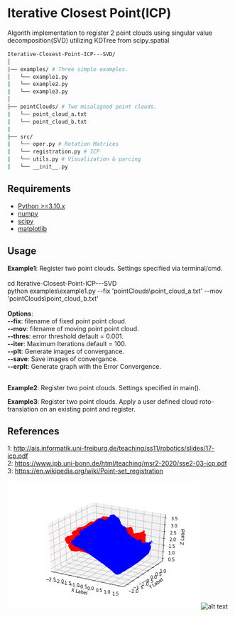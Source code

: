 # Iterative Closest Point(ICP)

Algorith implementation to register 2 point clouds using singular value decomposition(SVD) utilizing KDTree from scipy.spatial
```bash
Iterative-Closest-Point-ICP---SVD/
│
|── examples/ # Three simple examples.
│   └── example1.py
|   └── example2.py
|   └── example3.py
│
├── pointClouds/ # Two misaligned point clouds.
|   └── point_cloud_a.txt
|   └── point_cloud_b.txt
|
├── src/ 
|   └── oper.py # Rotation Matrices
|   └── registration.py # ICP
|   └── utils.py # Visualization & parcing
|   └── __init__.py
```
## Requirements
- [Python >=3.10.x](https://www.python.org/)
- [numpy](https://numpy.org/)
- [scipy](https://scipy.org/)
- [matplotlib](https://matplotlib.org/)

## Usage
**Example1**: Register two point clouds. Settings specified via terminal/cmd.<br><br>
cd Iterative-Closest-Point-ICP---SVD<br>
python examples\example1.py --fix 'pointClouds\point_cloud_a.txt' --mov 'pointClouds\point_cloud_b.txt'<br><br>
**Options**:<br>
**--fix**: filename of fixed point point cloud.<br>
**--mov**: filename of moving point point cloud.<br>
**--thres**: error threshold default = 0.001.<br>
**--iter**: Maximum Iterations default = 100.<br>
**--plt**: Generate images of convergance.<br>
**--save**: Save images of convergance.	<br>
**--erplt**: Generate graph with the Error Convergence.<br><br>

**Example2**: Register two point clouds. Settings specified in main().<br>

**Example3**: Register two point clouds. Apply a user defined cloud roto-translation on an existing point and register.<br>

## References
1: http://ais.informatik.uni-freiburg.de/teaching/ss11/robotics/slides/17-icp.pdf<br>
2: https://www.ipb.uni-bonn.de/html/teaching/msr2-2020/sse2-03-icp.pdf<br>
3: https://en.wikipedia.org/wiki/Point-set_registration<br>

![alt text](https://github.com/KoulisL/Iterative-Closest-Point-ICP---SVD/blob/master/GIF.gif)
![alt text](https://github.com/KoulisL/Iterative-Closest-Point-ICP---SVD/blob/master/GIF2.gif)

